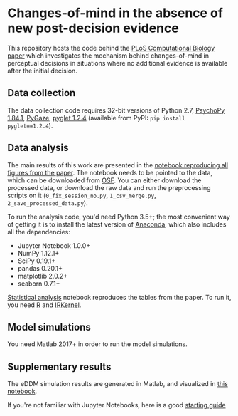# Changes-of-mind in the absence of new post-decision evidence
This repository hosts the code behind the [PLoS Computational Biology paper](https://doi.org/10.1371/journal.pcbi.1007149) which investigates the mechanism behind changes-of-mind in perceptual decisions in situations where no additional evidence is available after the initial decision. 

## Data collection
The data collection code requires 32-bit versions of Python 2.7, [PsychoPy 1.84.1](https://github.com/psychopy/psychopy/releases/tag/1.84.1), [PyGaze](https://github.com/esdalmaijer/PyGaze/tree/python27), [pyglet 1.2.4](http://pyglet.org/) (available from PyPI: `pip install pyglet==1.2.4`).

## Data analysis
The main results of this work are presented in the [notebook reproducing all figures from the paper](https://github.com/nidstigator/com_fixed_duration/blob/master/data_analysis/paper_figures.ipynb). The notebook needs to be pointed to the data, which can be downloaded from [OSF](https://osf.io/y385t/). You can either download the processed data, or download the raw data and run the preprocessing scripts on it (`0_fix_session_no.py`, `1_csv_merge.py`, `2_save_processed_data.py`).

To run the analysis code, you'd need Python 3.5+; the most convenient way of getting it is to install the latest version of [Anaconda](https://www.anaconda.com/download/), which also includes all the dependencies:
- Jupyter Notebook 1.0.0+
- NumPy 1.12.1+
- SciPy 0.19.1+
- pandas 0.20.1+
- matplotlib 2.0.2+
- seaborn 0.7.1+

[Statistical analysis](https://github.com/nidstigator/com_fixed_duration/blob/master/data_analysis/r_stats.ipynb) notebook reproduces the tables from the paper. To run it, you need [R](https://www.r-project.org/) and [IRKernel](https://irkernel.github.io/). 

## Model simulations
You need Matlab 2017+ in order to run the model simulations. 

## Supplementary results
The eDDM simulation results are generated in Matlab, and visualized in [this notebook](https://github.com/nidstigator/com_fixed_duration/blob/master/data_analysis/eDDM.ipynb).

If you're not familiar with Jupyter Notebooks, here is a good [starting guide](http://jupyter-notebook-beginner-guide.readthedocs.io/en/latest/index.html)

